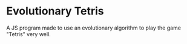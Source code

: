 # Evolutionary Tetris
A JS program made to use an evolutionary algorithm to play the game "Tetris" very well.
